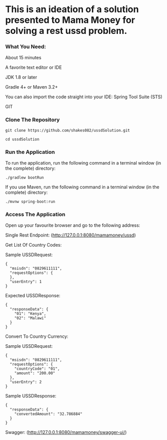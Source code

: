 # This is an ideation of a solution presented to Mama Money for solving a rest ussd problem.

### What You Need:

About 15 minutes

A favorite text editor or IDE

JDK 1.8 or later

Gradle 4+ or Maven 3.2+

You can also import the code straight into your IDE: Spring Tool Suite (STS)

GIT

### Clone The Repository

```git clone https://github.com/shakes082/ussdSolution.git```

```cd ussdSolution ```

### Run the Application

To run the application, run the following command in a terminal window (in the complete) directory:

```./gradlew bootRun```

If you use Maven, run the following command in a terminal window (in the complete) directory:<br />

```./mvnw spring-boot:run```

### Access The Application</strong><br />
Open up your favourite browser and go to the following address:<br />

Single Rest Endpoint:
(http://127.0.0.1:8080/mamamoney/ussd)

Get List Of Country Codes:

Sample USSDRequest:

```
{
  "msisdn": "0829611111",
  "requestOptions": {
  },
  "userEntry": 1
}
```

Expected USSDResponse:

```
{
  "responseData": {
    "01": "Kenya",
    "02": "Malawi"
  }
}
````

Convert To Country Currency:

Sample USSDRequest:

```
{
  "msisdn": "0829611111",
  "requestOptions": {
    "countryCode": "01",
    "amount": "200.00"
  },
  "userEntry": 2
}
```

Sample USSDResponse:

```
{
  "responseData": {
    "convertedAmount": "32.786884"
  }
}
````

Swagger:
(http://127.0.0.1:8080/mamamoney/swagger-ui/)




